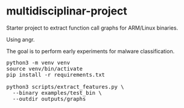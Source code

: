 # multidisciplinar-project
Starter project to extract function call graphs for ARM/Linux binaries.

Using angr.

The goal is to perform early experiments for malware classification.

<pre>
python3 -m venv venv
source venv/bin/activate
pip install -r requirements.txt

python3 scripts/extract_features.py \
  --binary examples/test_bin \
  --outdir outputs/graphs
</pre>


